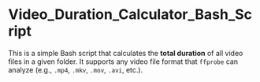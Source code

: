 # Video_Duration_Calculator_Bash_Script
This is a simple Bash script that calculates the **total duration** of all video files in a given folder. It supports any video file format that `ffprobe` can analyze (e.g., `.mp4`, `.mkv`, `.mov`, `.avi`, etc.).
